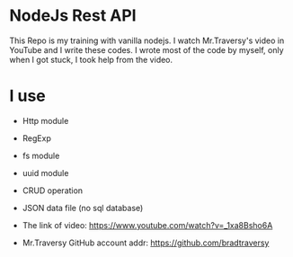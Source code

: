 # NodeJs Rest API
This Repo is my training with vanilla nodejs. I watch Mr.Traversy's
video in YouTube and I write these codes. I wrote most of the code
by myself, only when I got stuck, I took help from the video.

# I use
- Http module
- RegExp
- fs module
- uuid module
- CRUD operation
- JSON data file (no sql database)

- The link of video: https://www.youtube.com/watch?v=_1xa8Bsho6A
- Mr.Traversy GitHub account addr: https://github.com/bradtraversy 
